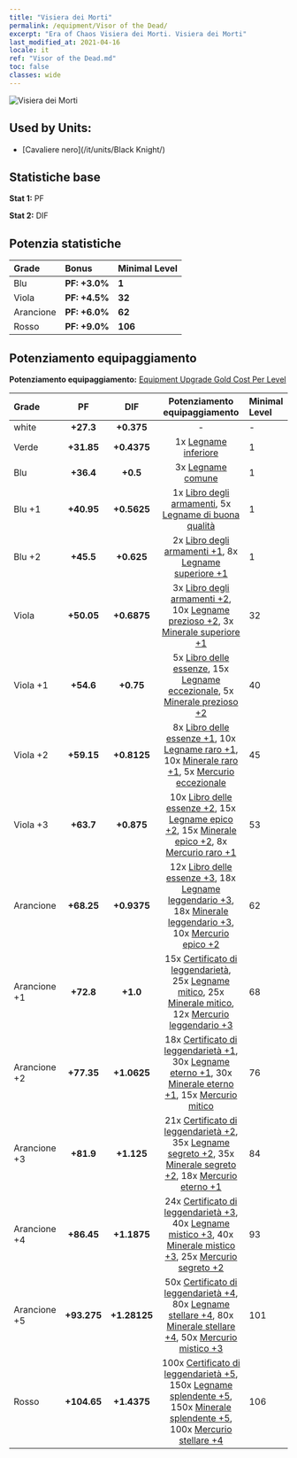 ```yaml
---
title: "Visiera dei Morti"
permalink: /equipment/Visor of the Dead/
excerpt: "Era of Chaos Visiera dei Morti. Visiera dei Morti"
last_modified_at: 2021-04-16
locale: it
ref: "Visor of the Dead.md"
toc: false
classes: wide
---
```


  ![Visiera dei Morti](/images/e/e_3062.png)

## Used by Units:

* [Cavaliere nero](/it/units/Black Knight/) 


## Statistiche base
 **Stat 1:** PF

 **Stat 2:** DIF

## Potenzia statistiche

  |     Grade    |   Bonus | Minimal Level | 
  |:-------------|:--------|:--------------| 
  | Blu | **PF: +3.0%** | **1** | 
  | Viola | **PF: +4.5%** | **32** | 
  | Arancione | **PF: +6.0%** | **62** | 
  | Rosso | **PF: +9.0%** | **106** | 


## Potenziamento equipaggiamento
 **Potenziamento equipaggiamento:** [Equipment Upgrade Gold Cost Per Level](/equipment/EquipmentUpgradeCostPerLevel/) 

  |          Grade      | PF | DIF | Potenziamento equipaggiamento | Minimal Level |
  |:--------------------|:---------:|:---------:|:----------------:|:--------------|
  | white | **+27.3** | **+0.375** | - | - |
  | Verde | **+31.85** | **+0.4375** | 1x [Legname inferiore](/it/Items/mat_1/) | 1 |
  | Blu | **+36.4** | **+0.5** | 3x [Legname comune](/it/Items/mat_7/) | 1 |
  | Blu +1 | **+40.95** | **+0.5625** | 1x [Libro degli armamenti](/it/Items/mat_18/), 5x [Legname di buona qualità](/it/Items/mat_13/) | 1 |
  | Blu +2 | **+45.5** | **+0.625** | 2x [Libro degli armamenti +1](/it/Items/mat_25/), 8x [Legname superiore +1](/it/Items/mat_20/) | 1 |
  | Viola | **+50.05** | **+0.6875** | 3x [Libro degli armamenti +2](/it/Items/mat_32/), 10x [Legname prezioso +2](/it/Items/mat_27/), 3x [Minerale superiore +1](/it/Items/mat_19/) | 32 |
  | Viola +1 | **+54.6** | **+0.75** | 5x [Libro delle essenze](/it/Items/mat_39/), 15x [Legname eccezionale](/it/Items/mat_34/), 5x [Minerale prezioso +2](/it/Items/mat_26/) | 40 |
  | Viola +2 | **+59.15** | **+0.8125** | 8x [Libro delle essenze +1](/it/Items/mat_46/), 10x [Legname raro +1](/it/Items/mat_41/), 10x [Minerale raro +1](/it/Items/mat_40/), 5x [Mercurio eccezionale](/it/Items/mat_35/) | 45 |
  | Viola +3 | **+63.7** | **+0.875** | 10x [Libro delle essenze +2](/it/Items/mat_53/), 15x [Legname epico +2](/it/Items/mat_48/), 15x [Minerale epico +2](/it/Items/mat_47/), 8x [Mercurio raro +1](/it/Items/mat_42/) | 53 |
  | Arancione | **+68.25** | **+0.9375** | 12x [Libro delle essenze +3](/it/Items/mat_60/), 18x [Legname leggendario +3](/it/Items/mat_55/), 18x [Minerale leggendario +3](/it/Items/mat_54/), 10x [Mercurio epico +2](/it/Items/mat_49/) | 62 |
  | Arancione +1 | **+72.8** | **+1.0** | 15x [Certificato di leggendarietà](/it/Items/mat_67/), 25x [Legname mitico](/it/Items/mat_62/), 25x [Minerale mitico](/it/Items/mat_61/), 12x [Mercurio leggendario +3](/it/Items/mat_56/) | 68 |
  | Arancione +2 | **+77.35** | **+1.0625** | 18x [Certificato di leggendarietà +1](/it/Items/mat_74/), 30x [Legname eterno +1](/it/Items/mat_69/), 30x [Minerale eterno +1](/it/Items/mat_68/), 15x [Mercurio mitico](/it/Items/mat_63/) | 76 |
  | Arancione +3 | **+81.9** | **+1.125** | 21x [Certificato di leggendarietà +2](/it/Items/mat_81/), 35x [Legname segreto +2](/it/Items/mat_76/), 35x [Minerale segreto +2](/it/Items/mat_75/), 18x [Mercurio eterno +1](/it/Items/mat_70/) | 84 |
  | Arancione +4 | **+86.45** | **+1.1875** | 24x [Certificato di leggendarietà +3](/it/Items/mat_88/), 40x [Legname mistico +3](/it/Items/mat_83/), 40x [Minerale mistico +3](/it/Items/mat_82/), 25x [Mercurio segreto +2](/it/Items/mat_77/) | 93 |
  | Arancione +5 | **+93.275** | **+1.28125** | 50x [Certificato di leggendarietà +4](/it/Items/mat_95/), 80x [Legname stellare +4](/it/Items/mat_90/), 80x [Minerale stellare +4](/it/Items/mat_89/), 50x [Mercurio mistico +3](/it/Items/mat_84/) | 101 |
  | Rosso | **+104.65** | **+1.4375** | 100x [Certificato di leggendarietà +5](/it/Items/mat_102/), 150x [Legname splendente +5](/it/Items/mat_97/), 150x [Minerale splendente +5](/it/Items/mat_96/), 100x [Mercurio stellare +4](/it/Items/mat_91/) | 106 |

